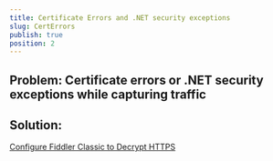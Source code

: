 ```yaml
---
title: Certificate Errors and .NET security exceptions
slug: CertErrors
publish: true
position: 2
---
```


Problem: Certificate errors or .NET security exceptions while capturing traffic
-------------------------------------------------------------------------------

Solution: 
---------

[Configure Fiddler Classic to Decrypt HTTPS][1]

[1]: ../Configure-Fiddler/Tasks/DecryptHTTPS
